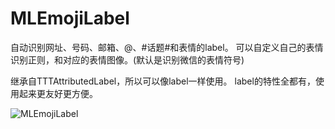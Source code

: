 MLEmojiLabel
============

自动识别网址、号码、邮箱、@、#话题#和表情的label。
可以自定义自己的表情识别正则，和对应的表情图像。(默认是识别微信的表情符号)

继承自TTTAttributedLabel，所以可以像label一样使用。
label的特性全都有，使用起来更友好更方便。

![MLEmojiLabel](https://raw.githubusercontent.com/molon/MLEmojiLabel/master/MLEmojiLabel.png)




